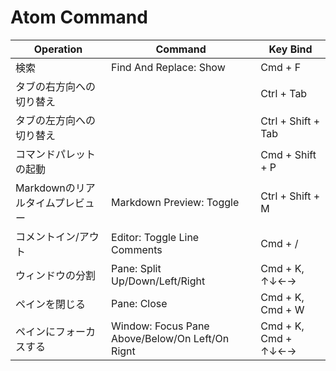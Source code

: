 # Atom Command

| Operation | Command | Key Bind |
| --------- | ------- | -------- |
| 検索 | Find And Replace: Show | Cmd + F |
| タブの右方向への切り替え | | Ctrl + Tab |
| タブの左方向への切り替え | | Ctrl + Shift + Tab |
| コマンドパレットの起動 | | Cmd + Shift + P|
| Markdownのリアルタイムプレビュー| Markdown Preview: Toggle | Ctrl + Shift + M |
| コメントイン/アウト | Editor: Toggle Line Comments | Cmd + / |
| ウィンドウの分割 | Pane: Split Up/Down/Left/Right | Cmd + K, ↑↓←→ |
| ペインを閉じる | Pane: Close | Cmd + K, Cmd + W | |
| ペインにフォーカスする | Window: Focus Pane Above/Below/On Left/On Rignt | Cmd + K, Cmd + ↑↓←→ |
